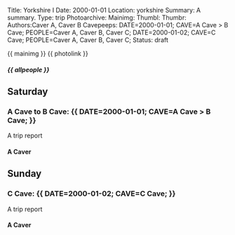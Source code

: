 Title: Yorkshire I
Date: 2000-01-01
Location: yorkshire
Summary: A summary.
Type: trip
Photoarchive:
Mainimg:
Thumbl:
Thumbr:
Authors:Caver A, Caver B
Cavepeeps: DATE=2000-01-01; CAVE=A Cave > B Cave; PEOPLE=Caver A, Caver B, Caver C;
    DATE=2000-01-02; CAVE=C Cave; PEOPLE=Caver A, Caver B, Caver C;
Status: draft

{{ mainimg }}
{{ photolink }}
##### {{ allpeople }}

## Saturday

### A Cave to B Cave: {{ DATE=2000-01-01; CAVE=A Cave > B Cave; }}

A trip report

#### A Caver

## Sunday

### C Cave: {{ DATE=2000-01-02; CAVE=C Cave; }}

A trip report

#### A Caver

